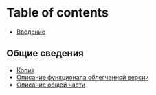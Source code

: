 # Table of contents

* [Введение](README.md)

## Общие сведения

* [Копия](obshie-svedeniya/kopiya.md)
* [Описание функционала облегченной версии](obshie-svedeniya/opisanie-funkcionala-oblegchennoi-versii.md)
* [Описание общей части](obshie-svedeniya/opisanie-obshei-chasti.md)

